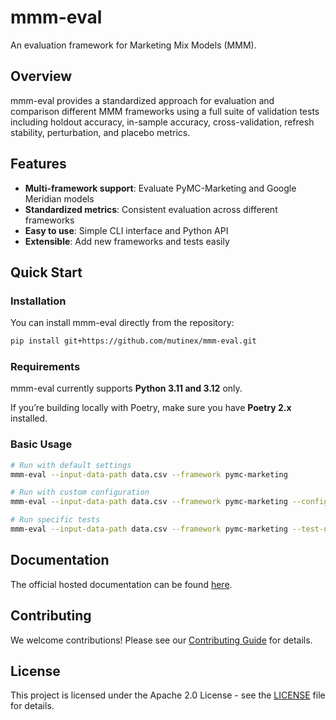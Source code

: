 # mmm-eval

An evaluation framework for Marketing Mix Models (MMM).

## Overview

mmm-eval provides a standardized approach for evaluation and comparison different MMM frameworks using a full suite of validation tests including holdout accuracy, in-sample accuracy, cross-validation, refresh stability, perturbation, and placebo metrics.

## Features

- **Multi-framework support**: Evaluate PyMC-Marketing and Google Meridian models
- **Standardized metrics**: Consistent evaluation across different frameworks
- **Easy to use**: Simple CLI interface and Python API
- **Extensible**: Add new frameworks and tests easily

## Quick Start

### Installation

You can install mmm-eval directly from the repository:

```bash
pip install git+https://github.com/mutinex/mmm-eval.git
```

### Requirements

mmm-eval currently supports **Python 3.11 and 3.12** only.

If you’re building locally with Poetry, make sure you have **Poetry 2.x** installed.

### Basic Usage

```bash
# Run with default settings
mmm-eval --input-data-path data.csv --framework pymc-marketing

# Run with custom configuration
mmm-eval --input-data-path data.csv --framework pymc-marketing --config-path config.json --output-path results/

# Run specific tests
mmm-eval --input-data-path data.csv --framework pymc-marketing --test-names holdout_accuracy in_sample_accuracy cross_validation
```

## Documentation

The official hosted documentation can be found [here](https://mutinex.github.io/mmm-eval/).

## Contributing

We welcome contributions! Please see our [Contributing Guide](CONTRIBUTING.md) for details.

## License

This project is licensed under the Apache 2.0 License - see the [LICENSE](LICENSE) file for details.
